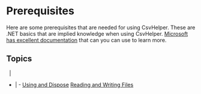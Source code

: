 # Prerequisites

Here are some prerequisites that are needed for using CsvHelper. These are .NET basics that are implied knowledge when using CsvHelper. [Microsoft has excellent documentation](https://docs.microsoft.com/dotnet/) that can you can use to learn more.

## Topics
&nbsp; | &nbsp;
- | -
[Using and Dispose](/examples/prerequisites/using-dispose)
[Reading and Writing Files](/examples/prerequisites/reading-writing-files)
